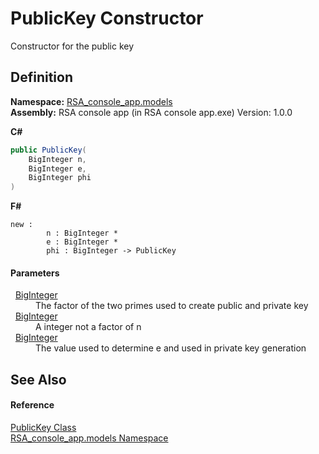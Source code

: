 # PublicKey Constructor


Constructor for the public key



## Definition
**Namespace:** <a href="bdc57f46-1f04-8b17-3c15-f40e95142598">RSA_console_app.models</a>  
**Assembly:** RSA console app (in RSA console app.exe) Version: 1.0.0

**C#**
``` C#
public PublicKey(
	BigInteger n,
	BigInteger e,
	BigInteger phi
)
```
**F#**
``` F#
new : 
        n : BigInteger * 
        e : BigInteger * 
        phi : BigInteger -> PublicKey
```



#### Parameters
<dl><dt>  <a href="https://learn.microsoft.com/dotnet/api/system.numerics.biginteger" target="_blank" rel="noopener noreferrer">BigInteger</a></dt><dd>The factor of the two primes used to create public and private key</dd><dt>  <a href="https://learn.microsoft.com/dotnet/api/system.numerics.biginteger" target="_blank" rel="noopener noreferrer">BigInteger</a></dt><dd>A integer not a factor of n</dd><dt>  <a href="https://learn.microsoft.com/dotnet/api/system.numerics.biginteger" target="_blank" rel="noopener noreferrer">BigInteger</a></dt><dd>The value used to determine e and used in private key generation</dd></dl>

## See Also


#### Reference
<a href="486f64d8-6d6e-9ee5-25dd-a33284a2c55f">PublicKey Class</a>  
<a href="bdc57f46-1f04-8b17-3c15-f40e95142598">RSA_console_app.models Namespace</a>  
